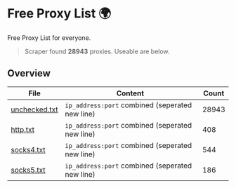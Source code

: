 
# Free Proxy List 🌍

Free Proxy List for everyone.
> Scraper found **28943** proxies. Useable are below.

## Overview

|File|Content|Count|
|----|-------|-----|
|[unchecked.txt](https://raw.githubusercontent.com/yemixzy/proxy-list/main/proxies/unchecked.txt)|`ip_address:port` combined (seperated new line)|28943|
|[http.txt](https://raw.githubusercontent.com/yemixzy/proxy-list/main/proxies/http.txt)|`ip_address:port` combined (seperated new line)|408|
|[socks4.txt](https://raw.githubusercontent.com/yemixzy/proxy-list/main/proxies/socks4.txt)|`ip_address:port` combined (seperated new line)|544|
|[socks5.txt](https://raw.githubusercontent.com/yemixzy/proxy-list/main/proxies/socks5.txt)|`ip_address:port` combined (seperated new line)|186|

